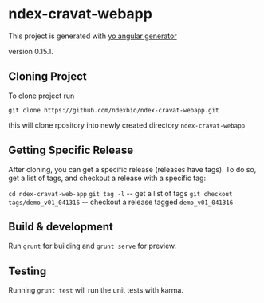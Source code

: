 # ndex-cravat-webapp

This project is generated with [yo angular generator](https://github.com/yeoman/generator-angular)

version 0.15.1.

## Cloning Project

To clone project run 

`git clone https://github.com/ndexbio/ndex-cravat-webapp.git`

this will clone rpository into newly created directory  `ndex-cravat-webapp`

## Getting Specific Release 

After cloning, you can get a specific release (releases have tags). To do so, get a list of tags, and checkout a release with a specific tag:

`cd ndex-cravat-web-app`
`git tag -l` -- get a list of tags
`git checkout tags/demo_v01_041316` -- checkout a release tagged `demo_v01_041316`


## Build & development

Run `grunt` for building and `grunt serve` for preview.

## Testing

Running `grunt test` will run the unit tests with karma.
